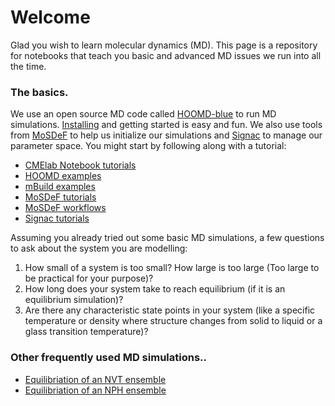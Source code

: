 # Welcome

Glad you wish to learn molecular dynamics (MD). This page is a repository for notebooks that teach you basic and advanced MD issues we run into all the time.

### The basics. ##
We use an open source MD code called [HOOMD-blue](https://hoomd-blue.readthedocs.io/en/latest/) to run MD simulations. 
[Installing](https://hoomd-blue.readthedocs.io/en/latest/installation.html) and getting started is easy and fun. 
We also use tools from [MoSDeF](https://mosdef.org/) to help us initialize our simulations and [Signac](https://docs.signac.io/) to manage our parameter space.
You might start by following along with a tutorial:

* [CMElab Notebook tutorials](https://github.com/cmelab/notebook_tutorials)
* [HOOMD examples](https://github.com/glotzerlab/hoomd-examples/) 
* [mBuild examples](https://github.com/mosdef-hub/mbuild-examples)
* [MoSDeF tutorials](https://github.com/mosdef-hub/mosdef_tutorials)
* [MoSDeF workflows](https://github.com/mosdef-hub/mosdef-workflows)
* [Signac tutorials](https://docs.signac.io/en/latest/tutorial.html)

Assuming you already tried out some basic MD simulations, a few questions to ask about the system you are modelling:

1. How small of a system is too small? How large is too large (Too large to be practical for your purpose)?
2. How long does your system take to reach equilibrium (if it is an equilibrium simulation)?
3. Are there any characteristic state points in your system (like a specific temperature or density where structure changes from solid to liquid or a glass transition temperature)?


### Other frequently used MD simulations.. ###
* [Equilibriation of an NVT ensemble](https://nbviewer.jupyter.org/urls/bitbucket.org/cmelab/mse597-materials-modeling/raw/2d29c9743652191b70c8dab577f7d22b9b72f61e/project3/Notebook%20II.ipynb)
* [Equilibriation of an NPH ensemble](https://nbviewer.jupyter.org/urls/bitbucket.org/cmelab/mse597-materials-modeling/raw/2d29c9743652191b70c8dab577f7d22b9b72f61e/project3/Notebook%20III.ipynb)
